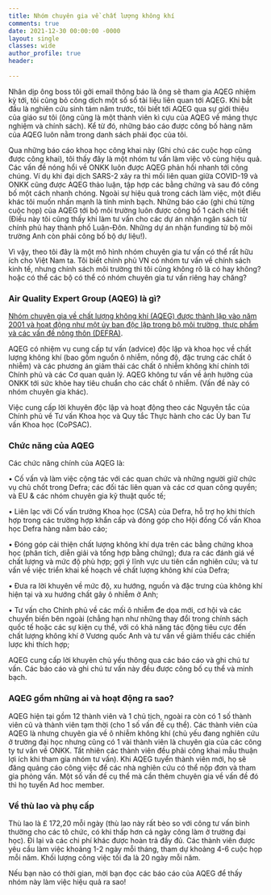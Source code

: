 ```yaml
---
title: Nhóm chuyên gia về chất lượng không khí
comments: true
date: 2021-12-30 00:00:00 -0000
layout: single
classes: wide
author_profile: true
header:
  
---
```



Nhân dịp ông boss tôi gởi email thông báo là ông sẽ tham gia AQEG nhiệm kỳ tới, 
tôi cũng bỏ công dịch một số số tài liệu liên quan tới AQEG. Khi bắt đầu là nghiên cứu sinh tám năm trước, tôi biết tới AQEG qua sự giới thiệu của giáo sư tôi (ông cũng là một thành viên kì cựu của AQEG về mảng thực nghiệm và chính sách). Kể từ đó, những báo cáo được công bố hàng năm của AQEG luôn nằm trong danh sách phải đọc của tôi. 

Qua những báo cáo khoa học công khai này (Ghi chú các cuộc họp cũng được công khai), tôi thấy đây là một nhóm tư vấn làm việc vô cùng hiệu quả. Các vấn đề nóng hổi về ONKK luôn được AQEG phản hồi nhanh tới công chúng.
Ví dụ khi đại dịch SARS-2 xảy ra thì mối liên quan giữa COVID-19 và ONKK cũng được AQEG thảo luận, 
tập hợp các bằng chứng và sau đó công bố một cách nhanh chóng.
Ngoài sự hiệu quả trong cách làm việc, một điều khác tôi muốn nhấn mạnh là tính minh bạch. 
Những báo cáo (ghi chú từng cuộc họp) của AQEG tới bộ môi trường luôn được công bố 1 cách chi tiết
(Điều này tôi cũng thấy khi làm tư vấn cho các dự án nhận ngân sách từ chính phủ hay thành phố Luân-Đôn. 
Những dự án nhận funding từ bộ môi trường Anh còn phải công bố bộ dự liệu!).

Vì vậy, theo tôi đây là một mô hình nhóm chuyên gia tư vấn có thể rất hữu ích cho Việt Nam ta. 
Tôi biết chính phủ VN có nhóm tư vấn về chính sách kinh tế, 
nhưng chính sách môi trường thì tôi cũng không rõ là có hay không? 
hoặc có thể các bộ có thể có nhóm chuyên gia tư vấn riêng hay chăng? 

### Air Quality Expert Group (AQEG) là gì?

[Nhóm chuyên gia về chất lượng không khí (AQEG) được thành lập vào năm 2001 và hoạt động như một ủy ban độc lập 
trong bộ môi trường, thực phẩm và các vấn đề nông thôn (DEFRA)](https://uk-air.defra.gov.uk/research/aqeg/).

AQEG có nhiệm vụ cung cấp tư vấn (advice) độc lập và khoa học về chất lượng không khí (bao gồm nguồn ô nhiễm, nồng độ, đặc trưng các chất ô nhiễm) và
các phương án giảm thải các chất ô nhiễm không khí chính tới Chính phủ và các Cơ quan quản lý. 
AQEG không tư vấn về ảnh hưởng của ONKK tới sức khỏe hay tiêu chuẩn cho các chất ô nhiễm. (Vấn đề này có nhóm chuyên gia khác).

Việc cung cấp lời khuyên độc lập và hoạt động theo các Nguyên tắc của Chính phủ về
Tư vấn Khoa học và Quy tắc Thực hành cho các Ủy ban Tư vấn Khoa học
(CoPSAC). 

### Chức năng của AQEG

Các chức năng chính của AQEG là:

• Cố vấn và làm việc cộng tác với các quan chức và những người giữ chức vụ chủ chốt trong Defra; các đối tác liên quan và các cơ quan công quyền; và EU &
các nhóm chuyên gia kỹ thuật quốc tế;

• Liên lạc với Cố vấn trưởng Khoa học (CSA) của Defra, hỗ trợ họ khi thích hợp
trong các trường hợp khẩn cấp và đóng góp cho Hội đồng Cố vấn Khoa học Defra hàng năm
báo cáo;

• Đóng góp cải thiện chất lượng không khí dựa trên các bằng chứng khoa học (phân tích, diễn giải
và tổng hợp bằng chứng); đưa ra các đánh giá về chất lượng và mức độ phù hợp; gợi ý
lĩnh vực ưu tiên cần nghiên cứu; và tư vấn về việc triển khai kế hoạch về chất lượng không khí của Defra;

• Đưa ra lời khuyên về mức độ, xu hướng, nguồn và đặc trưng của không khí hiện tại và xu hướng
chất gây ô nhiễm ở Anh;

• Tư vấn cho Chính phủ về các mối ô nhiễm đe dọa mới, cơ hội và
các chuyển biến bên ngoài (chẳng hạn như những thay đổi trong chính sách quốc tế hoặc các sự kiện cụ thể, với
có khả năng tác động tiêu cực đến chất lượng không khí ở Vương quốc Anh và tư vấn về giảm thiểu
các chiến lược khi thích hợp;

AQEG cung cấp lời khuyên chủ yếu thông qua các báo cáo và ghi chú tư vấn. Các báo cáo và ghi chú tư vấn này đều được công bố cụ thể và minh bạch.

### AQEG gồm những ai và hoạt động ra sao?

AQEG hiện tại gồm 12 thành viên và 1 chủ tịch, ngoài ra còn có 1 số thành viên cũ và thành viên tạm thời (cho 1 số vấn đề cụ thể).
Các thành viên của AQEG là nhưng chuyên gia về ô nhiễm không khí (chủ yếu đang nghiên cứu ở trường đại học nhưng cũng có 1 vài thành viên là chuyên gia của các công ty tư vấn về ONKK. Tất nhiên các thành viên đều phải công khai mẫu thuận lợi ích khi tham gia nhóm tư vấn). Khi AQEG tuyển thành viên mới, họ sẽ đăng quảng cáo công việc để các nhà nghiên cứu có thể nộp đơn và tham gia phỏng vấn. 
Một số vấn đề cụ thể mà cần thêm chuyên gia về vấn đề đó thì họ tuyển Ad hoc member.

### Về thù lao và phụ cấp
Thù lao là £ 172,20 mỗi ngày (thù lao này rất bèo so với công tư vấn bình thường cho các tô chức, 
có khi thấp hơn cả ngày công làm ở trường đại học). Đi lại và các chi phí khác được hoàn trả đầy đủ. 
Các thành viên được yêu cầu làm việc khoảng 1-2 ngày mỗi tháng, tham dự khoảng 4-6 cuộc họp mỗi năm. 
Khối lượng công việc tối đa là 20 ngày mỗi năm.

Nếu bạn nào có thời gian, mời bạn đọc các báo cáo của AQEG để thấy nhóm này làm việc hiệu quả ra sao!

